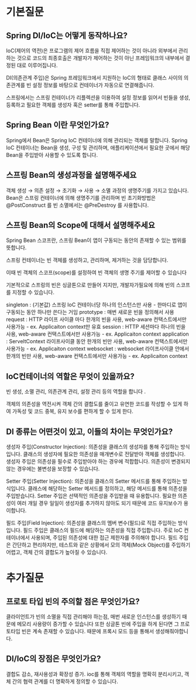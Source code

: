# 기본질문
## Spring DI/IoC는 어떻게 동작하나요?
IoC(제어의 역전)은 프로그램의 제어 흐름을 직접 제어하는 것이 아니라 외부에서 관리하는 것으로 코드의 최종호출은 개발자가 제어하는 것이 아닌 프레임워크의 내부에서 결정된 대로 이루어집니다.

DI(의존관계 주입)은 Spring 프레임워크에서 지원하는 IoC의 형태로 클래스 사이의 의존관계를 빈 설정 정보를 바탕으로 컨테이너가 자동으로 연결해줍니다.

스프링에서는 스프링 컨테이너가
리플렉션을 이용하여 설정 정보를 읽어서 빈들을 생성, 등록하고 필요한 객체를 생성자 혹은 setter를 통해 주입합니다.

## Spring Bean 이란 무엇인가요?
Spring에서 Bean은 Spring IoC 컨테이너에 의해 관리되는 객체를 말합니다. 
Spring IoC 컨테이너는 Bean을 생성, 구성 및 관리하며, 애플리케이션에서 필요한 곳에서 해당 Bean을 주입받아 사용할 수 있도록 합니다.

## 스프링 Bean의 생성과정을 설명해주세요
객체 생성 → 의존 설정 → 초기화 → 사용 → 소멸 과정의 생명주기를 가지고 있습니다. 
Bean은 스프링 컨테이너에 의해 생명주기를 관리하며 빈 초기화방법은 @PostConstruct 를 빈 소멸에서는 @PreDestroy 를 사용합니다.
## 스프링 Bean의 Scope에 대해서 설명해주세요
Spring Bean 스코프란, 스프링 Bean이 앱이 구동되는 동안의 존재할 수 있는 범위를 뜻합니다.

스프링 컨테이너는 빈 객체를 생성하고, 관리하며, 제거하는 것을 담당합니다.

이때 빈 객체의 스코프(scope)를 설정하여 빈 객체의 생명 주기를 제어할 수 있습니다

기본적으로 스프링의 빈은 싱글톤으로 만들어 지지만, 개발자가필요에 의해 빈의 스코프를 지정할 수 있습니다.


singleton :	(기본값) 스프링 IoC 컨테이너당 하나의 인스턴스만 사용 - 한마디로 앱이 구동되는 동안 하나만 쓴다는 거임
prototype :	매번 새로운 빈을 정의해서 사용
request : 	HTTP 라이프 사이클 마다 한개의 빈을 사용, web-aware 컨택스트에서만 사용가능 - ex. Applicaiton context만 유효
session : 	HTTP 세션마다 하나의 빈을 사용, web-aware 컨택스트에서만 사용가능 - ex. Applicaiton context
application : 	ServeltContext 라이프사이클 동안 한개의 빈만 사용, web-aware 컨택스트에서만 사용가능 - ex. Applicaiton context
websocket :	websocket 라이프사이클 안에서 한개의 빈만 사용, web-aware 컨택스트에서만 사용가능 - ex. Applicaiton context
 

## IoC컨테이너의 역할은 무엇이 있을까요?
빈 생성, 소멸 관리, 의존관계 관리, 설정 관리 등의 역할을 합니다 .

객체의 의존성을 역전시켜 객체 간의 결합도를 줄이고 유연한 코드를 작성할 수 있게 하여 가독성 및 코드 중복, 유지 보수를 편하게 할 수 있게 한다.
## DI 종류는 어떤것이 있고, 이들의 차이는 무엇인가요?
생성자 주입(Constructor Injection): 의존성을 클래스의 생성자를 통해 주입하는 방식입니다. 클래스의 생성자에 필요한 의존성을 매개변수로 전달받아 객체를 생성합니다. 생성자 주입은 의존성을 필수로 주입받아야 하는 경우에 적합합니다. 의존성이 변경되지 않는 경우에는 불변성을 보장할 수 있습니다.

Setter 주입(Setter Injection): 의존성을 클래스의 Setter 메서드를 통해 주입하는 방식입니다. 클래스에 해당하는 Setter 메서드를 정의하고, 해당 메서드를 통해 의존성을 주입받습니다. Setter 주입은 선택적인 의존성을 주입받을 때 유용합니다. 필요한 의존성이 여러 개일 경우 일일이 생성자를 추가하지 않아도 되기 때문에 코드 유지보수가 용이합니다.

필드 주입(Field Injection): 의존성을 클래스의 멤버 변수(필드)로 직접 주입하는 방식입니다. 필드 주입은 클래스의 필드에 해당하는 의존성을 직접 주입합니다. 주로 IoC 컨테이너에서 사용되며, 주입된 의존성에 대한 접근 제한자를 주의해야 합니다. 필드 주입은 간단하고 편리하지만, 테스트와 같은 상황에서 모의 객체(Mock Object)를 주입하기 어렵고, 객체 간의 결합도가 높아질 수 있습니다.


# 추가질문
## 프로토 타입 빈의 주의할 점은 무엇인가요?
클라이언트가 빈의 소멸을 직접 관리해야 하는점,
매번 새로운 인스턴스를 생성하기 때문에 메모리 사용량이 증가할 수 있습니다 
또한 싱글톤 빈에 주입을 하게 된다면 그 프로토타입 빈은 계속 존재할 수 있습니다. 때문에 프록시 모드 등을 통해서 생성해줘야합니다. 

## DI/IoC의 장점은 무엇인가요?
결합도 감소, 재사용성과 확장성 증가. 
ioc를 통해 객체의 역할을 명확히 분리시키고, 객체 간의 협력 관계를 더 명확하게 정의할 수 있습니다.

